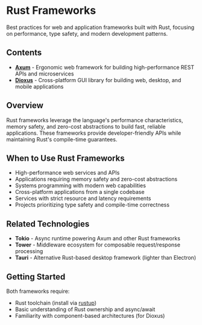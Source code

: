 # Rust Frameworks

Best practices for web and application frameworks built with Rust, focusing on performance, type safety, and modern development patterns.

## Contents

- **[Axum](axum.md)** - Ergonomic web framework for building high-performance REST APIs and microservices
- **[Dioxus](dioxus.md)** - Cross-platform GUI library for building web, desktop, and mobile applications

## Overview

Rust frameworks leverage the language's performance characteristics, memory safety, and zero-cost abstractions to build fast, reliable applications. These frameworks provide developer-friendly APIs while maintaining Rust's compile-time guarantees.

## When to Use Rust Frameworks

- High-performance web services and APIs
- Applications requiring memory safety and zero-cost abstractions
- Systems programming with modern web capabilities
- Cross-platform applications from a single codebase
- Services with strict resource and latency requirements
- Projects prioritizing type safety and compile-time correctness

## Related Technologies

- **Tokio** - Async runtime powering Axum and other Rust frameworks
- **Tower** - Middleware ecosystem for composable request/response processing
- **Tauri** - Alternative Rust-based desktop framework (lighter than Electron)

## Getting Started

Both frameworks require:
- Rust toolchain (install via [rustup](https://rustup.rs))
- Basic understanding of Rust ownership and async/await
- Familiarity with component-based architectures (for Dioxus)
